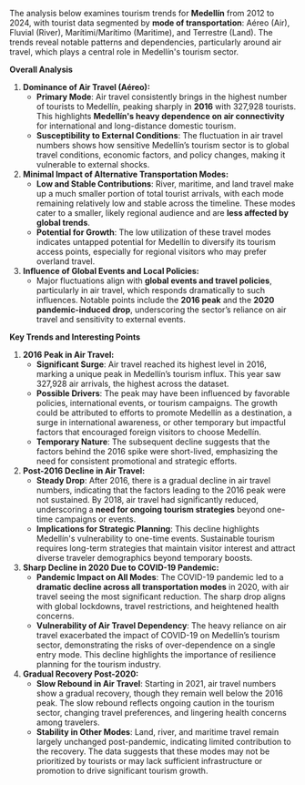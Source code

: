 The analysis below examines tourism trends for **Medellín** from 2012 to 2024, with tourist data segmented by **mode of transportation**: Aéreo (Air), Fluvial (River), Marítimi/Marítimo (Maritime), and Terrestre (Land). The trends reveal notable patterns and dependencies, particularly around air travel, which plays a central role in Medellín's tourism sector.

**Overall Analysis**

1.  **Dominance of Air Travel (Aéreo):**
    *   **Primary Mode**: Air travel consistently brings in the highest number of tourists to Medellín, peaking sharply in **2016** with 327,928 tourists. This highlights **Medellín's heavy dependence on air connectivity** for international and long-distance domestic tourism.
    *   **Susceptibility to External Conditions**: The fluctuation in air travel numbers shows how sensitive Medellín’s tourism sector is to global travel conditions, economic factors, and policy changes, making it vulnerable to external shocks.
2.  **Minimal Impact of Alternative Transportation Modes:**
    *   **Low and Stable Contributions**: River, maritime, and land travel make up a much smaller portion of total tourist arrivals, with each mode remaining relatively low and stable across the timeline. These modes cater to a smaller, likely regional audience and are **less affected by global trends**.
    *   **Potential for Growth**: The low utilization of these travel modes indicates untapped potential for Medellín to diversify its tourism access points, especially for regional visitors who may prefer overland travel.
3.  **Influence of Global Events and Local Policies:**
    *   Major fluctuations align with **global events and travel policies**, particularly in air travel, which responds dramatically to such influences. Notable points include the **2016 peak** and the **2020 pandemic-induced drop**, underscoring the sector’s reliance on air travel and sensitivity to external events.

**Key Trends and Interesting Points**

1.  **2016 Peak in Air Travel:**
    *   **Significant Surge**: Air travel reached its highest level in 2016, marking a unique peak in Medellín’s tourism influx. This year saw 327,928 air arrivals, the highest across the dataset.
    *   **Possible Drivers**: The peak may have been influenced by favorable policies, international events, or tourism campaigns. The growth could be attributed to efforts to promote Medellín as a destination, a surge in international awareness, or other temporary but impactful factors that encouraged foreign visitors to choose Medellín.
    *   **Temporary Nature**: The subsequent decline suggests that the factors behind the 2016 spike were short-lived, emphasizing the need for consistent promotional and strategic efforts.
2.  **Post-2016 Decline in Air Travel:**
    *   **Steady Drop**: After 2016, there is a gradual decline in air travel numbers, indicating that the factors leading to the 2016 peak were not sustained. By 2018, air travel had significantly reduced, underscoring a **need for ongoing tourism strategies** beyond one-time campaigns or events.
    *   **Implications for Strategic Planning**: This decline highlights Medellín's vulnerability to one-time events. Sustainable tourism requires long-term strategies that maintain visitor interest and attract diverse traveler demographics beyond temporary boosts.
3.  **Sharp Decline in 2020 Due to COVID-19 Pandemic:**
    *   **Pandemic Impact on All Modes**: The COVID-19 pandemic led to a **dramatic decline across all transportation modes** in 2020, with air travel seeing the most significant reduction. The sharp drop aligns with global lockdowns, travel restrictions, and heightened health concerns.
    *   **Vulnerability of Air Travel Dependency**: The heavy reliance on air travel exacerbated the impact of COVID-19 on Medellín’s tourism sector, demonstrating the risks of over-dependence on a single entry mode. This decline highlights the importance of resilience planning for the tourism industry.
4.  **Gradual Recovery Post-2020:**
    *   **Slow Rebound in Air Travel**: Starting in 2021, air travel numbers show a gradual recovery, though they remain well below the 2016 peak. The slow rebound reflects ongoing caution in the tourism sector, changing travel preferences, and lingering health concerns among travelers.
    *   **Stability in Other Modes**: Land, river, and maritime travel remain largely unchanged post-pandemic, indicating limited contribution to the recovery. The data suggests that these modes may not be prioritized by tourists or may lack sufficient infrastructure or promotion to drive significant tourism growth.